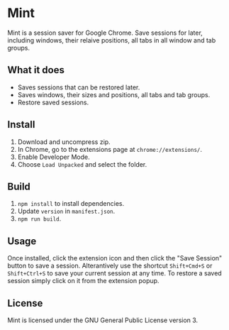 # Mint

Mint is a session saver for Google Chrome. Save sessions for later, including windows, their relaive positions, all tabs in all window and tab groups.

## What it does

- Saves sessions that can be restored later.
- Saves windows, their sizes and positions, all tabs and tab groups.
- Restore saved sessions.

## Install

1. Download and uncompress zip.
2. In Chrome, go to the extensions page at `chrome://extensions/`.
3. Enable Developer Mode.
4. Choose `Load Unpacked` and select the folder.

## Build

1. `npm install` to install dependencies.
2. Update `version` in `manifest.json`.
3. `npm run build`.

## Usage

Once installed, click the extension icon and then click the "Save Session" button to save a session. Alterantively use the shortcut `Shift+Cmd+S` or `Shift+Ctrl+S` to save your current session at any time. To restore a saved session simply click on it from the extension popup.

## License

Mint is licensed under the GNU General Public License version 3.
